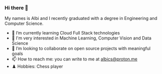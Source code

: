 ### Hi there 👋

My names is Albi and I recently graduated with a degree in Engineering and Computer Science.

- 🌱 I’m currently learning Cloud Full Stack technologies
- 🧠 I'm very interested in Machine Learning, Computer Vision and Data Science
- 👯 I’m looking to collaborate on open source projects with meaningful goals
- 📫 How to reach me: you can write to me at <albics@proton.me>
- ♟️ Hobbies: Chess player

<!--
**albispark/albispark** is a ✨ _special_ ✨ repository because its `README.md` (this file) appears on your GitHub profile.

Here are some ideas to get you started:

- 🔭 I’m currently working on ...
- 🌱 I’m currently learning ...
- 👯 I’m looking to collaborate on ...
- 🤔 I’m looking for help with ...
- 💬 Ask me about ...
- 📫 How to reach me: ...
- 😄 Pronouns: ...
- ⚡ Fun fact: ...
-->

